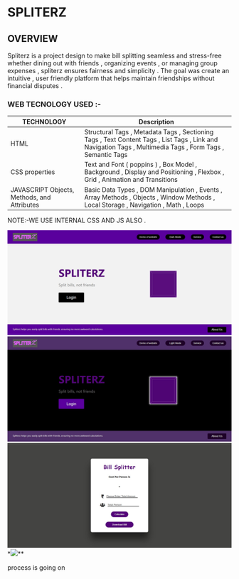 # SPLITERZ

 ## OVERVIEW
Spliterz is a project design to make bill splitting seamless and stress-free whether dining out with friends , organizing events , or managing group expenses , spliterz ensures fairness and simplicity . The goal was create an intuitive , user friendly platform that helps maintain friendships without financial disputes .


### WEB TECNOLOGY USED :-

| TECHNOLOGY | Description |
| -------------- | ----------- |
| HTML | Structural Tags ,  Metadata Tags , Sectioning Tags , Text Content Tags , List Tags , Link and Navigation Tags , Multimedia Tags , Form Tags , Semantic Tags |
| CSS properties | Text and Font ( poppins ) , Box Model , Background , Display and Positioning ,  Flexbox , Grid , Animation and Transitions  |
| JAVASCRIPT Objects, Methods, and Attributes | Basic Data Types , DOM Manipulation , Events , Array Methods , Objects , Window Methods , Local Storage , Navigation , Math , Loops |

<p>NOTE:-WE USE INTERNAL CSS AND JS ALSO .</p>

<img src="kavyatrivedi/WhatsApp Image 2024-12-06 at 12.40.44 AM (1).jpeg">
<img src="kavyatrivedi/WhatsApp Image 2024-12-06 at 12.40.44 AM.jpeg">
<img src="kavyatrivedi/WhatsApp Image 2024-12-06 at 12.40.45 AM.jpeg">
*<img src="kavyatrivedi/WhatsApp Image 2024-12-06 at 12.40.46 AMjpeg">**

process is going on 


